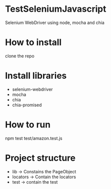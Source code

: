 # TestSeleniumJavascript
Selenium WebDriver using node, mocha and chia

# How to install 
clone the repo
# Install libraries 

- selenium-webdriver
- mocha
- chia
- chia-promised

# How to run 
npm test test/amazon.test.js

# Project structure

- lib -> Constains the PageObject
- locators -> Contain the locators
- test -> contain the test


